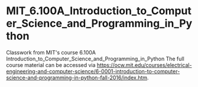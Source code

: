 # MIT_6.100A_Introduction_to_Computer_Science_and_Programming_in_Python
Classwork from MIT's course 6.100A Introduction_to_Computer_Science_and_Programming_in_Python
The full course material can be accessed via https://ocw.mit.edu/courses/electrical-engineering-and-computer-science/6-0001-introduction-to-computer-science-and-programming-in-python-fall-2016/index.htm.

